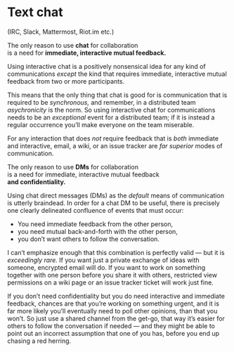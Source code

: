 # Text chat
(IRC, Slack, Mattermost, Riot.im etc.)


The only reason to use **chat** for collaboration  
is a need for **immediate, interactive mutual feedback.**

<!-- Note -->
Using interactive chat is a positively nonsensical idea for any kind
of communications _except_ the kind that requires immediate,
interactive mutual feedback from two or more participants.

This means that the only thing that chat is good for is communication
that is required to be *synchronous,* and remember, in a distributed
team *asychronicity* is the norm. So using interactive chat for
communications needs to be an *exceptional* event for a distributed
team; if it is instead a regular occurrence you’ll make everyone on
the team miserable.

For any interaction that does *not* require feedback that is *both*
immediate and interactive, email, a wiki, or an issue tracker are *far
superior* modes of communication.


The only reason to use **DMs** for collaboration  
is a need for immediate, interactive mutual feedback  
**and confidentiality.**

<!-- Note -->
Using chat direct messages (DMs) as the *default* means of
communication is utterly braindead. In order for a chat DM to be
useful, there is precisely one clearly delineated confluence of events
that must occur:

* You need immediate feedback from the other person,
* you need mutual back-and-forth with the other person,
* you don’t want others to follow the conversation.

I can’t emphasize enough that this combination is perfectly valid —
but it is *exceedingly rare.* If you want just a private exchange of
ideas with someone, encrypted email will do. If you want to work on
something together with one person before you share it with others,
restricted view permissions on a wiki page or an issue tracker ticket
will work just fine.

If you don’t need confidentiality but you do need interactive and
immediate feedback, chances are that you’re working on something
urgent, and it is far more likely you’ll eventually need to poll other
opinions, than that you won’t. So just use a shared channel from the
get-go, that way it’s easier for others to follow the conversation if
needed — and they might be able to point out an incorrect assumption
that one of you has, before you end up chasing a red herring.
